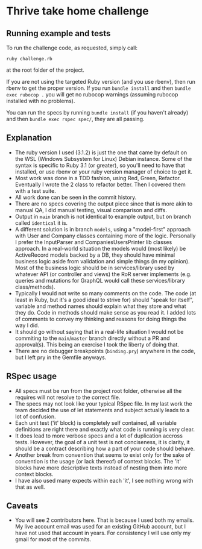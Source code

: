 # Thrive take home challenge

## Running example and tests

To run the challenge code, as requested, simply call:

```
ruby challenge.rb
```

at the root folder of the project.

If you are not using the targeted Ruby version (and you use rbenv), then run rbenv to get the proper version. If you run `bundle install` and then `bundle exec rubocop .` you will get no rubocop warnings (assuming rubocop installed with no problems).

You can run the specs by running `bundle install` (if you haven't already) and then `bundle exec rspec spec/`, they are all passing.

## Explanation

- The ruby version I used (3.1.2) is just the one that came by default on the WSL (Windows Subsystem for Linux) Debian instance. Some of the syntax is specific to Ruby 3.1 (or greater), so you'll need to have that installed, or use rbenv or your ruby version manager of choice to get it.
- Most work was done in a TDD fashion, using Red, Green, Refactor. Eventually I wrote the 2 class to refactor better. Then I covered them with a test suite.
- All work done can be seen in the commit history.
- There are no specs covering the output piece since that is more akin to manual QA, I did manual testing, visual comparison and diffs.
- Output in `main` branch is not identical to example output, but on branch called `identical` it is.
- A different solution is in branch `models`, using a "model-first" approach with User and Company classes containing more of the logic. Personally I prefer the InputParser and CompaniesUsersPrinter lib classes approach. In a real-world situation the models would (most likely) be ActiveRecord models backed by a DB, they should have minimal business logic aside from validation and simple things (in my opinion). Most of the business logic should be in services/library used by whatever API (or controller and views) the RoR server implements (e.g. queries and mutations for GraphQL would call these services/library class/methods).
- Typically I would not write so many comments on the code. The code (at least in Ruby, but it's a good ideal to strive for) should "speak for itself", variable and method names should explain what they store and what they do. Code in methods should make sense as you read it. I added lots of comments to convey my thinking and reasons for doing things the way I did.
- It should go without saying that in a real-life situation I would not be commiting to the `main`/`master` branch directly without a PR and approval(s). This being an exercise I took the liberty of doing that.
- There are no debugger breakpoints (`binding.pry`) anywhere in the code, but I left pry in the Gemfile anyways.

## RSpec usage

- All specs must be run from the project root folder, otherwise all the requires will not resolve to the correct file.
- The specs may not look like your typical RSpec file. In my last work the team decided the use of let statements and subject actually leads to a lot of confusion.
- Each unit test ('it' block) is completely self contained, all variable definitions are right there and exactly what code is running is very clear.
- It does lead to more verbose specs and a lot of duplication accross tests. However, the goal of a unit test is not conciseness, it is clarity, it should be a contract describing how a part of your code should behave.
- Another break from convention that seems to exist only for the sake of convention is the usage (or lack thereof) of context blocks. The 'it' blocks have more descriptive texts instead of nesting them into more context blocks.
- I have also used many expects within each 'it', I see nothing wrong with that as well.

## Caveats

- You will see 2 contributors here. That is because I used both my emails. My live account email was used for an existing GitHub account, but I have not used that account in years. For consistency I will use only my gmail for most of the commits.
